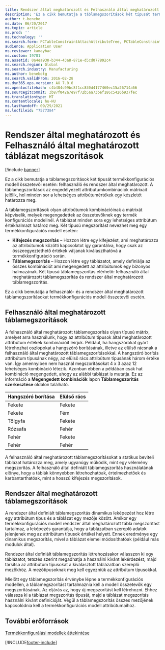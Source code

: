 ```yaml
---
title: Rendszer által meghatározott és Felhasználó által meghatározott táblázat megszorítások
description: 'Ez a cikk bemutatja a táblamegszorítások két típusát termékkonfigurációs modell összetevői esetén: felhasználó és rendszer által meghatározott. A táblamegszorítások az engedélyezett attribútumkombinációk mátrixait jelölik, hol minden sor a lehetséges attribútumértékek egy készletét határozza meg.'
author: t-benebo
ms.date: 06/20/2017
ms.topic: article
ms.prod: ''
ms.technology: ''
ms.search.form: PCTableConstraintAttachAttributeTree, PCTableConstraintColumnSystem, PCTableConstraintContentUserDef, PCTableConstraintDefinition, PCTableConstraintWizard
audience: Application User
ms.reviewer: kamaybac
ms.custom: 19781
ms.assetid: 0a4ea930-b344-43a8-871e-d5cd077892c4
ms.search.region: Global
ms.search.industry: Manufacturing
ms.author: benebotg
ms.search.validFrom: 2016-02-28
ms.dyn365.ops.version: AX 7.0.0
ms.openlocfilehash: c4b484c99bc8f1cc830d4177460ec15a26714a56
ms.sourcegitcommit: 3b87f042a7e97f72b5aa73bef186c5426b937fec
ms.translationtype: MT
ms.contentlocale: hu-HU
ms.lasthandoff: 09/29/2021
ms.locfileid: "7577384"
---
```

# <a name="system-defined-and-user-defined-table-constraints"></a>Rendszer által meghatározott és Felhasználó által meghatározott táblázat megszorítások

[!include [banner](../includes/banner.md)]

Ez a cikk bemutatja a táblamegszorítások két típusát termékkonfigurációs modell összetevői esetén: felhasználó és rendszer által meghatározott. A táblamegszorítások az engedélyezett attribútumkombinációk mátrixait jelölik, hol minden sor a lehetséges attribútumértékek egy készletét határozza meg.

A táblamegszorítások olyan attribútumok kombinációinak a mátrixát képviselik, melyek megengedettek az összetevőknek egy termék konfigurációs modellnél. A táblázat minden sora egy lehetséges attribútum értékhalmazt határoz meg. Két típusú megszorítást nevezhet meg egy termékkonfigurációs modell esetén:

-   **Kifejezés megszorítás** – Hozzon létre egy kifejezést, ami meghatározza az attribútumok közötti kapcsolatot így garantálva, hogy csak az összeegyeztethető értékek váljanak kiválaszthatóvá a termékkonfiguráció során.
-   **Táblamegszorítás** – Hozzon létre egy táblázatot, amely definiálja az összes kombinációt ami megengedett az attribútumok egy bizonyos halmazának. Két típusú táblamegszorítás elérhető: felhasználó által meghatározott táblamegszorítás és rendszer által meghatározott táblamegszorítás.

Ez a cikk bemutatja a felhasználó- és a rendszer által meghatározott táblamegszorításokat termékkonfigurációs modell összetevői esetén.

## <a name="user-defined-table-constraints"></a>Felhasználó által meghatározott táblamegszorítások
A felhasználó által meghatározott táblamegszorítás olyan típusú mátrix, amelyet arra használunk, hogy az attribútum típusok által meghatározott attribútum értékek kombinációit leírjuk. Például, ha hangszórókat gyárt létrehozhat oszlopokat a hangszóró borításának, illetve az elülső rácsnak a felhasználó által meghatározott táblamegszorításokkal. A hangszóró borítás attribútum típusának négy, az elülső rács attribútum típusának három értéke van. Így amennyiben nem használ megszorításokat 4 x 3 azaz 12 lehetséges kombináció létezik. Azonban ebben a példában csak hat kombináció megengedett, ahogy az alábbi táblázat is mutatja. Ez az információ a **Megengedett kombinációk** lapon **Táblamegszorítás szerkesztése** oldalon található.

| Hangszóró borítása | Elülső rács |
|----------------|-------------|
| Fekete          | Fekete       |
| Fekete          | Fém       |
| Tölgyfa            | Fekete       |
| Rózsafa       | Fehér       |
| Fehér          | Fekete       |
| Fehér          | Fehér       |

A felhasználó által meghatározott táblamegszorításokat a statikus beviteli táblázat határozza meg, amely ugyanúgy működik, mint egy vélemény megszorítás. A felhasználó által definiált táblamegszorítás használatának előnye, hogy a táblák könnyebben létrehozhatóak, értelmezhetőek és karbantarthatóak, mint a hosszú kifejezés megszorítások.

## <a name="system-defined-table-constraints"></a>Rendszer által meghatározott táblamegszorítások
A rendszer által definiált táblamegszorítás dinamikus leképezést hoz létre egy attribútum típus és a táblázat egy mezője között. Amikor egy termékkonfigurációs modell rendszer által meghatározott tábla megszorítást tartalmaz, a leképezés garantálja, hogy a táblázatban szereplő adatok jelenjenek meg az attribútum típusok értékei helyett. Ennek eredménye egy dinamikus megszorítás, mivel a táblázat elemei módosíthatóak (például más modulok által).  

Rendszer által definiált táblamegszorítás létrehozásakor válasszon ki egy táblázatot, tetszés szerint megadhatja a használni kívánt lekérdezést, majd társítsa az attribútum típusokat a kiválasztott táblázatban szereplő mezőkhöz. A mezőtípusoknak meg kell egyezniük az attribútum típusokkal.  

Mielőtt egy táblamegszorítás érvénybe lépne a termékkonfigurációs modellen, a táblamegszorítást tartalmaznia kell a modell összetevők egy megszorításának. Az eljárás az, hogy új megszorítást kell létrehozni. Ehhez válassza ki a táblázat megszorítás típusát, majd a táblázat megszorítás használni kívánt definícióját. Végül a táblamegszorítás összes mezőjének kapcsolódnia kell a termékkonfigurációs modell attribútumaihoz.

## <a name="additional-resources"></a>További erőforrások

[Termékkonfigurálási modellek áttekintése](product-configuration-models.md)





[!INCLUDE[footer-include](../../includes/footer-banner.md)]